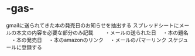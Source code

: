 # -gas-
gmailに送られてきた本の発売日のお知らせを抽出する
スプレッドシートにメールの本文の内容を必要な部分のみ記載
　　・メールの送られた日
  　・本の題名
  　・本の発売日
  　・本のamazonのリンク
  　・メールのパマーリンク
スケジュールに登録する
